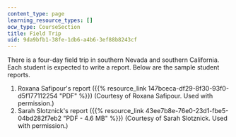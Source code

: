 ```yaml
---
content_type: page
learning_resource_types: []
ocw_type: CourseSection
title: Field Trip
uid: 9da9bfb1-38fe-1db6-a4b6-3ef88b8243cf
---
```


There is a four-day field trip in southern Nevada and southern California. Each student is expected to write a report. Below are the sample student reports.

1.  Roxana Safipour's report ({{% resource_link 147bceca-df29-8f30-93f0-d5f177112254 "PDF" %}}) (Courtesy of Roxana Safipour. Used with permission.)
2.  Sarah Slotznick's report ({{% resource_link 43ee7b8e-76e0-23d1-fbe5-04bd282f7eb2 "PDF - 4.6 MB" %}}) (Courtesy of Sarah Slotznick. Used with permission.)